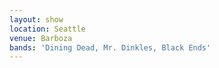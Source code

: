 ```yaml
---
layout: show
location: Seattle
venue: Barboza
bands: 'Dining Dead, Mr. Dinkles, Black Ends'
---
```


